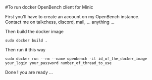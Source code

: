 #To run docker OpenBench client for Minic

First you'll have to create an account on my OpenBench instance.  
Contact me on talkchess, discord, mail, ... anything ...

Then build the docker image

```
sudo docker build .
```

Then run it this way

```
sudo docker run --rm --name openbench -it id_of_the_docker_image your_login your_password number_of_thread_to_use
```

Done ! you are ready ...
